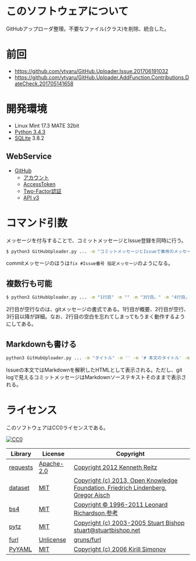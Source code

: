 ﻿# このソフトウェアについて

GitHubアップローダ整理。不要なファイル(クラス)を削除、統合した。

# 前回

* https://github.com/ytyaru/GitHub.Uploader.Issue.201706191032
* https://github.com/ytyaru/GitHub.Uploader.AddFunction.Contributions.DateCheck.201705141658

# 開発環境

* Linux Mint 17.3 MATE 32bit
* [Python 3.4.3](https://www.python.org/downloads/release/python-343/)
* [SQLite](https://www.sqlite.org/) 3.8.2

## WebService

* [GitHub](https://github.com/)
    * [アカウント](https://github.com/join?source=header-home)
    * [AccessToken](https://github.com/settings/tokens)
    * [Two-Factor認証](https://github.com/settings/two_factor_authentication/intro)
    * [API v3](https://developer.github.com/v3/)

# コマンド引数

メッセージを付与することで、コミットメッセージとIssue登録を同時に行う。

```sh
$ python3 GitHubUploader.py ... -m "コミットメッセージとIssueで兼用のメッセージ。"
```

commitメッセージのほうは`fix #Issue番号 指定メッセージ`のようになる。

## 複数行も可能

```sh
$ python3 GitHubUploader.py ... -m "1行目" -m "" -m "3行目。" -m "4行目。"
```

2行目が空行なのは、gitメッセージの書式である。1行目が概要、2行目が空行、3行目以降が詳細。なお、2行目の空白を忘れてしまってもうまく動作するようにしてある。

## Markdownも書ける

```sh
python3 GitHubUploader.py ... -m "タイトル" -m '' -m '# 本文のタイトル' -m '' -m '* リスト項目1' -m '* リスト項目2'
```

Issueの本文ではMarkdownを解釈したHTMLとして表示される。ただし、git logで見えるコミットメッセージはMarkdownソーステキストそのままで表示される。

# ライセンス

このソフトウェアはCC0ライセンスである。

[![CC0](http://i.creativecommons.org/p/zero/1.0/88x31.png "CC0")](http://creativecommons.org/publicdomain/zero/1.0/deed.ja)

Library|License|Copyright
-------|-------|---------
[requests](http://requests-docs-ja.readthedocs.io/en/latest/)|[Apache-2.0](https://opensource.org/licenses/Apache-2.0)|[Copyright 2012 Kenneth Reitz](http://requests-docs-ja.readthedocs.io/en/latest/user/intro/#requests)
[dataset](https://dataset.readthedocs.io/en/latest/)|[MIT](https://opensource.org/licenses/MIT)|[Copyright (c) 2013, Open Knowledge Foundation, Friedrich Lindenberg, Gregor Aisch](https://github.com/pudo/dataset/blob/master/LICENSE.txt)
[bs4](https://www.crummy.com/software/BeautifulSoup/bs4/doc/)|[MIT](https://opensource.org/licenses/MIT)|[Copyright © 1996-2011 Leonard Richardson](https://pypi.python.org/pypi/beautifulsoup4),[参考](http://tdoc.info/beautifulsoup/)
[pytz](https://github.com/newvem/pytz)|[MIT](https://opensource.org/licenses/MIT)|[Copyright (c) 2003-2005 Stuart Bishop <stuart@stuartbishop.net>](https://github.com/newvem/pytz/blob/master/LICENSE.txt)
[furl](https://github.com/gruns/furl)|[Unlicense](http://unlicense.org/)|[gruns/furl](https://github.com/gruns/furl/blob/master/LICENSE.md)
[PyYAML](https://github.com/yaml/pyyaml)|[MIT](https://opensource.org/licenses/MIT)|[Copyright (c) 2006 Kirill Simonov](https://github.com/yaml/pyyaml/blob/master/LICENSE)

